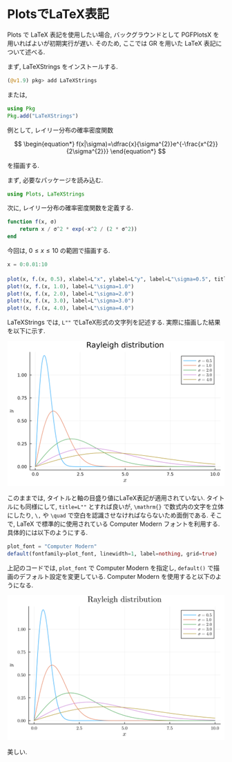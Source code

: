 # PlotsでLaTeX表記

Plots で LaTeX 表記を使用したい場合, バックグラウンドとして PGFPlotsX を用いればよいが初期実行が遅い. そのため, ここでは GR を用いた LaTeX 表記について述べる.

まず, LaTeXStrings をインストールする.

```Julia
(@v1.9) pkg> add LaTeXStrings
```

または,

```Julia
using Pkg
Pkg.add("LaTeXStrings")
```

例として, レイリー分布の確率密度関数

$$
\begin{equation*}
f(x|\sigma)=\dfrac{x}{\sigma^{2}}e^{-\frac{x^{2}}{2\sigma^{2}}}
\end{equation*}
$$

を描画する.

まず, 必要なパッケージを読み込む.

```Julia
using Plots, LaTeXStrings
```

次に, レイリー分布の確率密度関数を定義する.

```Julia
function f(x, σ)
    return x / σ^2 * exp(-x^2 / (2 * σ^2))
end
```

今回は, $0\leq x\leq10$ の範囲で描画する.

```Julia
x = 0:0.01:10

plot(x, f.(x, 0.5), xlabel=L"x", ylabel=L"y", label=L"\sigma=0.5", title="Rayleigh distribution", dpi=300)
plot!(x, f.(x, 1.0), label=L"\sigma=1.0")
plot!(x, f.(x, 2.0), label=L"\sigma=2.0")
plot!(x, f.(x, 3.0), label=L"\sigma=3.0")
plot!(x, f.(x, 4.0), label=L"\sigma=4.0")
```

LaTeXStrings では, `L""` でLaTeX形式の文字列を記述する. 実際に描画した結果を以下に示す.

![Rayleigh](../_images/ray01.png)

このままでは, タイトルと軸の目盛り値にLaTeX表記が適用されていない. タイトルにも同様にして, `title=L""` とすれば良いが, `\mathrm{}` で数式内の文字を立体にしたり, `\,` や `\quad` で空白を認識させなければならないため面倒である. そこで, LaTeX で標準的に使用されている Computer Modern フォントを利用する. 具体的には以下のようにする.

```Julia
plot_font = "Computer Modern"
default(fontfamily=plot_font, linewidth=1, label=nothing, grid=true)
```

上記のコードでは, `plot_font` で Computer Modern を指定し, `default()` で描画のデフォルト設定を変更している. Computer Modern を使用すると以下のようになる.

![Reyleigh_cm](../_images/ray02.png)

美しい.
